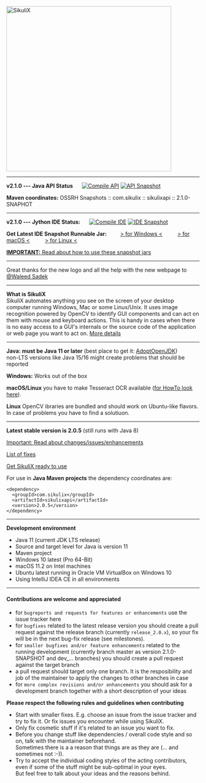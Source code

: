 [<img src="https://github.com/RaiMan/SikuliX1/blob/master/Support/sikulix-red.png" alt="SikuliX" width="430">](https://sikulix.github.io)

---
**v2.1.0 --- Java API Status**&nbsp;&nbsp;&nbsp;&nbsp;&nbsp;&nbsp;[![Compile API](https://github.com/RaiMan/SikuliX1/actions/workflows/api-compile.yml/badge.svg)](https://github.com/RaiMan/SikuliX1/actions/workflows/api-compile.yml) [![API Snapshot](https://github.com/RaiMan/SikuliX1/actions/workflows/api-snapshot.yml/badge.svg)](https://github.com/RaiMan/SikuliX1/actions/workflows/api-snapshot.yml) 

**Maven coordinates:** OSSRH Snapshots :: com.sikulix :: sikulixapi :: 2.1.0-SNAPHOT

---
**v2.1.0 --- Jython IDE Status:**&nbsp;&nbsp;&nbsp;&nbsp;&nbsp;&nbsp;[![Compile IDE](https://github.com/RaiMan/SikuliX1/actions/workflows/ide-compile.yml/badge.svg)](https://github.com/RaiMan/SikuliX1/actions/workflows/ide-compile.yml) [![IDE Snapshot](https://github.com/RaiMan/SikuliX1/actions/workflows/ide-snapshot.yml/badge.svg)](https://github.com/RaiMan/SikuliX1/actions/workflows/ide-snapshot.yml) 

**Get Latest IDE Snapshot Runnable Jar:**&nbsp;&nbsp;&nbsp;&nbsp;&nbsp;&nbsp;&nbsp;&nbsp;
[> for Windows <](https://oss.sonatype.org/content/repositories/snapshots/com/sikulix/sikulixwin/2.1.0-SNAPSHOT/sikulixwin-2.1.0-20210522.165201-1.jar) &nbsp;&nbsp;&nbsp;&nbsp;&nbsp;&nbsp;&nbsp;&nbsp;
[> for macOS <](https://oss.sonatype.org/content/repositories/snapshots/com/sikulix/sikulixmac/2.1.0-SNAPSHOT/sikulixmac-2.1.0-20210522.165238-4.jar) &nbsp;&nbsp;&nbsp;&nbsp;&nbsp;&nbsp;&nbsp;&nbsp;
[> for Linux <](https://oss.sonatype.org/content/repositories/snapshots/com/sikulix/sikulixlux/2.1.0-SNAPSHOT/sikulixlux-2.1.0-20210522.165316-1.jar) &nbsp;&nbsp;&nbsp;&nbsp;&nbsp;&nbsp;&nbsp;&nbsp;

[**IMPORTANT:** Read about how to use these snapshot jars](https://github.com/RaiMan/SikuliX1/blob/master/IDE/README.md)

----
Great thanks for the new logo and all the help with the new webpage to [@Waleed Sadek](https://github.com/waleedsadek-panx)

---
**What is SikuliX**<br>SikuliX automates anything you see on the screen of your desktop computer 
running Windows, Mac or some Linux/Unix. It uses image recognition powered by OpenCV to identify 
GUI components and can act on them with mouse and keyboard actions.
This is handy in cases when there is no easy access to a GUI's internals or 
the source code of the application or web page you want to act on. [More details](http://sikulix.com)

<hr>

**Java: must be Java 11 or later** (best place to get it: [AdoptOpenJDK](https://adoptopenjdk.net))
<br>non-LTS versions like Java 15/16 might create problems that should be reported

**Windows:** Works out of the box

**macOS/Linux** you have to make Tesseract OCR available ([for HowTo look here](https://github.com/RaiMan/SikuliX1/wiki/macOS-Linux:-Support-libraries-for-Tess4J-Tesseract-4-OCR)).

**Linux** OpenCV ibraries are bundled and should work on Ubuntu-like flavors. In case of problems you have to find a solutiuon.

<hr>

**Latest stable version is 2.0.5** (still runs with Java 8)

[Important: Read about changes/issues/enhancements](https://github.com/RaiMan/SikuliX1/wiki/About-actual-release-version)

[List of fixes](https://github.com/RaiMan/SikuliX1/wiki/ZZZ-Bug-Fixes)

[Get SikuliX ready to use](https://raiman.github.io/SikuliX1/downloads.html)
 
For use in **Java Maven projects** the dependency coordinates are:
```
<dependency>
  <groupId>com.sikulix</groupId>
  <artifactId>sikulixapi</artifactId>
  <version>2.0.5</version>
</dependency>
```
<hr>

**Development environment**

 - Java 11 (current JDK LTS release)
 - Source and target level for Java is version 11
 - Maven project
 - Windows 10 latest (Pro 64-Bit)
 - macOS 11.2 on Intel machines
 - Ubuntu latest running in Oracle VM VirtualBox on Windows 10
 - Using IntelliJ IDEA CE in all environments

<hr>

#### Contributions are welcome and appreciated
 - for `bugreports and requests for features or enhancements` use the issue tracker here
 - for `bugfixes` related to the latest release version you should create a pull request against the release branch (currently `release_2.0.x`), so your fix will be in the next bug-fix release (see milestones).
- for `smaller bugfixes and/or feature enhancements` related to the running development (currently branch master as version 2.1.0-SNAPSHOT and dev_... branches) you should create a pull request against the target branch
- a pull request should target only one branch. It is the resposibility and job of the maintainer to apply the changes to other branches in case 
- for `more complex revisions and/or enhancements` you should ask for a development branch together with a short description of your ideas
 
 **Please respect the following rules and guidelines when contributing**
  - Start with smaller fixes. E.g. choose an issue from the issue tracker and try to fix it. Or fix issues you encounter while using SikuliX.
  - Only fix cosmetic stuff if it's related to an issue you want to fix.
  - Before you change stuff like dependencies / overall code style and so on, talk with the maintainer beforehand.<br>Sometimes there is a a reason that things are as they are (... and sometimes not :-)).
  - Try to accept the individual coding styles of the acting contributors, even if some of the stuff might be sub-optimal in your eyes.<br>But feel free to talk about your ideas and the reasons behind.

 

